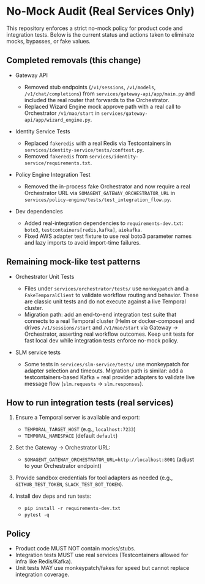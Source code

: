 # No-Mock Audit (Real Services Only)

This repository enforces a strict no-mock policy for product code and integration tests. Below is the current status and actions taken to eliminate mocks, bypasses, or fake values.

## Completed removals (this change)

- Gateway API
  - Removed stub endpoints (`/v1/sessions`, `/v1/models`, `/v1/chat/completions`) from `services/gateway-api/app/main.py` and included the real router that forwards to the Orchestrator.
  - Replaced Wizard Engine mock approve path with a real call to Orchestrator `/v1/mao/start` in `services/gateway-api/app/wizard_engine.py`.

- Identity Service Tests
  - Replaced `fakeredis` with a real Redis via Testcontainers in `services/identity-service/tests/conftest.py`.
  - Removed `fakeredis` from `services/identity-service/requirements.txt`.

- Policy Engine Integration Test
  - Removed the in-process fake Orchestrator and now require a real Orchestrator URL via `SOMAGENT_GATEWAY_ORCHESTRATOR_URL` in `services/policy-engine/tests/test_integration_flow.py`.

- Dev dependencies
  - Added real-integration dependencies to `requirements-dev.txt`: `boto3`, `testcontainers[redis,kafka]`, `aiokafka`.
  - Fixed AWS adapter test fixture to use real boto3 parameter names and lazy imports to avoid import-time failures.

## Remaining mock-like test patterns

- Orchestrator Unit Tests
  - Files under `services/orchestrator/tests/` use `monkeypatch` and a `FakeTemporalClient` to validate workflow routing and behavior. These are classic unit tests and do not execute against a live Temporal cluster.
  - Migration path: add an end-to-end integration test suite that connects to a real Temporal cluster (Helm or docker-compose) and drives `/v1/sessions/start` and `/v1/mao/start` via Gateway → Orchestrator, asserting real workflow outcomes. Keep unit tests for fast local dev while integration tests enforce no-mock policy.

- SLM service tests
  - Some tests in `services/slm-service/tests/` use monkeypatch for adapter selection and timeouts. Migration path is similar: add a testcontainers-based Kafka + real provider adapters to validate live message flow (`slm.requests` → `slm.responses`).

## How to run integration tests (real services)

1. Ensure a Temporal server is available and export:
   - `TEMPORAL_TARGET_HOST` (e.g., `localhost:7233`)
   - `TEMPORAL_NAMESPACE` (default `default`)

2. Set the Gateway → Orchestrator URL:
   - `SOMAGENT_GATEWAY_ORCHESTRATOR_URL=http://localhost:8001` (adjust to your Orchestrator endpoint)

3. Provide sandbox credentials for tool adapters as needed (e.g., `GITHUB_TEST_TOKEN`, `SLACK_TEST_BOT_TOKEN`).

4. Install dev deps and run tests:
   - `pip install -r requirements-dev.txt`
   - `pytest -q`

## Policy

- Product code MUST NOT contain mocks/stubs.
- Integration tests MUST use real services (Testcontainers allowed for infra like Redis/Kafka).
- Unit tests MAY use monkeypatch/fakes for speed but cannot replace integration coverage.
